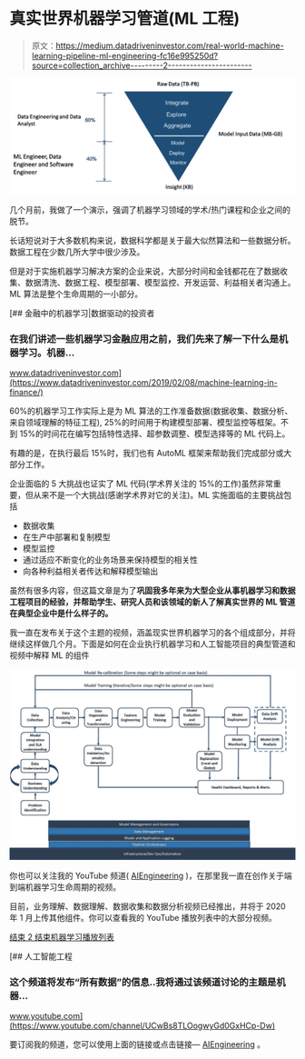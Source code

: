 # 真实世界机器学习管道(ML 工程)

> 原文：<https://medium.datadriveninvestor.com/real-world-machine-learning-pipeline-ml-engineering-fc16e995250d?source=collection_archive---------2----------------------->

![](img/af3ff67299e2cd710a9e63d0d1b90942.png)

几个月前，我做了一个演示，强调了机器学习领域的学术/热门课程和企业之间的脱节。

长话短说对于大多数机构来说，数据科学都是关于最大似然算法和一些数据分析。数据工程在少数几所大学中很少涉及。

但是对于实施机器学习解决方案的企业来说，大部分时间和金钱都花在了数据收集、数据清洗、数据工程、模型部署、模型监控、开发运营、利益相关者沟通上。ML 算法是整个生命周期的一小部分。

[](https://www.datadriveninvestor.com/2019/02/08/machine-learning-in-finance/) [## 金融中的机器学习|数据驱动的投资者

### 在我们讲述一些机器学习金融应用之前，我们先来了解一下什么是机器学习。机器…

www.datadriveninvestor.com](https://www.datadriveninvestor.com/2019/02/08/machine-learning-in-finance/) 

60%的机器学习工作实际上是为 ML 算法的工作准备数据(数据收集、数据分析、来自领域理解的特征工程), 25%的时间用于构建模型部署、模型监控等框架。不到 15%的时间花在编写包括特性选择、超参数调整、模型选择等的 ML 代码上。

有趣的是，在执行最后 15%时，我们也有 AutoML 框架来帮助我们完成部分或大部分工作。

企业面临的 5 大挑战也证实了 ML 代码(学术界关注的 15%的工作)虽然非常重要，但从来不是一个大挑战(感谢学术界对它的关注)。ML 实施面临的主要挑战包括

*   数据收集
*   在生产中部署和复制模型
*   模型监控
*   通过适应不断变化的业务场景来保持模型的相关性
*   向各种利益相关者传达和解释模型输出

虽然有很多内容，但这篇文章是为了**巩固我多年来为大型企业从事机器学习和数据工程项目的经验，并帮助学生、研究人员和该领域的新人了解真实世界的 ML 管道在典型企业中是什么样子的。**

我一直在发布关于这个主题的视频，涵盖现实世界机器学习的各个组成部分，并将继续这样做几个月。下面是如何在企业执行机器学习和人工智能项目的典型管道和视频中解释 ML 的组件

![](img/673f62e02b8019c1a645593fc4fc49e7.png)

你也可以关注我的 YouTube 频道( [AIEngineering](https://www.youtube.com/channel/UCwBs8TLOogwyGd0GxHCp-Dw) )，在那里我一直在创作关于端到端机器学习生命周期的视频。

目前，业务理解、数据理解、数据收集和数据分析视频已经推出，并将于 2020 年 1 月上传其他组件。你可以查看我的 YouTube 播放列表中的大部分视频。

[结束 2 结束机器学习播放列表](https://www.youtube.com/playlist?list=PL3N9eeOlCrP6Y73-dOA5Meso7Dv7qYiUU)

[](https://www.youtube.com/channel/UCwBs8TLOogwyGd0GxHCp-Dw) [## 人工智能工程

### 这个频道将发布“所有数据”的信息..我将通过该频道讨论的主题是机器…

www.youtube.com](https://www.youtube.com/channel/UCwBs8TLOogwyGd0GxHCp-Dw) 

要订阅我的频道，您可以使用上面的链接或点击链接— [AIEngineering](https://www.youtube.com/channel/UCwBs8TLOogwyGd0GxHCp-Dw?sub_confirmation=1) 。